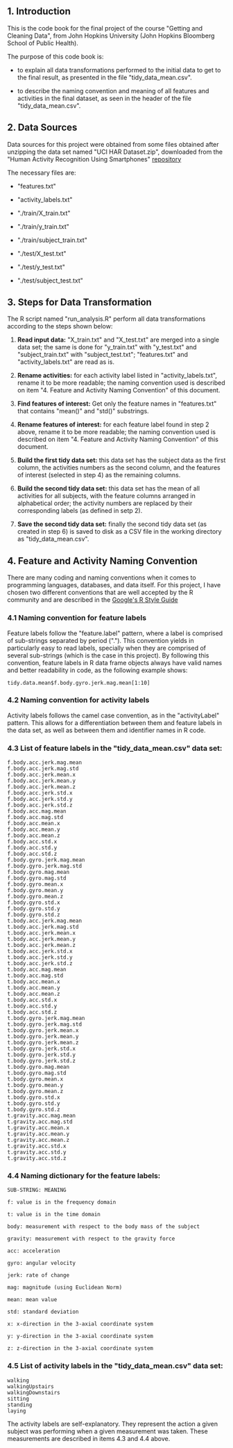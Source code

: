 ## 1. Introduction

This is the code book for the final project of the course "Getting and
Cleaning Data", from John Hopkins University (John Hopkins Bloomberg
School of Public Health).

The purpose of this code book is:

-   to explain all data transformations performed to the initial data to
    get to the final result, as presented in the file
    "tidy\_data\_mean.csv".

-   to describe the naming convention and meaning of all features and
    activities in the final dataset, as seen in the header of the file
    "tidy\_data\_mean.csv".

## 2. Data Sources

Data sources for this project were obtained from some files obtained
after unzipping the data set named "UCI HAR Dataset.zip", downloaded
from the "Human Activity Recognition Using Smartphones" [repository][]

The necessary files are:

-   "features.txt"

-   "activity\_labels.txt"

-   "./train/X\_train.txt"

-   "./train/y\_train.txt"

-   "./train/subject\_train.txt"

-   "./test/X\_test.txt"

-   "./test/y\_test.txt"

-   "./test/subject\_test.txt"

## 3. Steps for Data Transformation

The R script named "run\_analysis.R" perform all data transformations
according to the steps shown below:

1.  **Read input data:** "X\_train.txt" and "X\_test.txt" are merged
    into a single data set; the same is done for "y\_train.txt" with
    "y\_test.txt" and "subject\_train.txt" with "subject\_test.txt";
    "features.txt" and "activity\_labels.txt" are read as is.

2.  **Rename activities:** for each activity label listed in
    "activity\_labels.txt", rename it to be more readable; the naming
    convention used is described on item "4. Feature and Activity Naming
    Convention" of this document.

3.  **Find features of interest:** Get only the feature names in
    "features.txt" that contains "mean()" and "std()" substrings.

4.  **Rename features of interest:** for each feature label found in
    step 2 above, rename it to be more readable; the naming convention
    used is described on item "4. Feature and Activity Naming
    Convention" of this document.

5.  **Build the first tidy data set:** this data set has the subject
    data as the first column, the activities numbers as the second
    column, and the features of interest (selected in step 4) as the
    remaining columns.

6.  **Build the second tidy data set:** this data set has the mean of
    all activities for all subjects, with the feature columns arranged
    in alphabetical order; the activity numbers are replaced by their
    corresponding labels (as defined in setp 2).

7.  **Save the second tidy data set:** finally the second tidy data set
    (as created in step 6) is saved to disk as a CSV file in the working
    directory as "tidy\_data\_mean.csv".

## 4. Feature and Activity Naming Convention

There are many coding and naming conventions when it comes to
programming languages, databases, and data itself. For this project, I
have chosen two different conventions that are well accepted by the R
community and are described in the [Google's R Style Guide][]

### 4.1 Naming convention for feature labels

Feature labels follow the "feature.label" pattern, where a label is
comprised of sub-strings separated by period ("."). This convention
yields in particularly easy to read labels, specially when they are
comprised of several sub-strings (which is the case in this project). By
following this convention, feature labels in R data frame objects always
have valid names and better readability in code, as the following
example shows:

    tidy.data.mean$f.body.gyro.jerk.mag.mean[1:10]

### 4.2 Naming convention for activity labels

Activity labels follows the camel case convention, as in the
"activityLabel" pattern. This allows for a differentiation between them
and feature labels in the data set, as well as between them and
identifier names in R code.

### 4.3 List of feature labels in the "tidy\_data\_mean.csv" data set:

    f.body.acc.jerk.mag.mean
    f.body.acc.jerk.mag.std
    f.body.acc.jerk.mean.x
    f.body.acc.jerk.mean.y
    f.body.acc.jerk.mean.z
    f.body.acc.jerk.std.x
    f.body.acc.jerk.std.y
    f.body.acc.jerk.std.z
    f.body.acc.mag.mean
    f.body.acc.mag.std
    f.body.acc.mean.x
    f.body.acc.mean.y
    f.body.acc.mean.z
    f.body.acc.std.x
    f.body.acc.std.y
    f.body.acc.std.z
    f.body.gyro.jerk.mag.mean
    f.body.gyro.jerk.mag.std
    f.body.gyro.mag.mean
    f.body.gyro.mag.std
    f.body.gyro.mean.x
    f.body.gyro.mean.y
    f.body.gyro.mean.z
    f.body.gyro.std.x
    f.body.gyro.std.y
    f.body.gyro.std.z
    t.body.acc.jerk.mag.mean
    t.body.acc.jerk.mag.std
    t.body.acc.jerk.mean.x
    t.body.acc.jerk.mean.y
    t.body.acc.jerk.mean.z
    t.body.acc.jerk.std.x
    t.body.acc.jerk.std.y
    t.body.acc.jerk.std.z
    t.body.acc.mag.mean
    t.body.acc.mag.std
    t.body.acc.mean.x
    t.body.acc.mean.y
    t.body.acc.mean.z
    t.body.acc.std.x
    t.body.acc.std.y
    t.body.acc.std.z
    t.body.gyro.jerk.mag.mean
    t.body.gyro.jerk.mag.std
    t.body.gyro.jerk.mean.x
    t.body.gyro.jerk.mean.y
    t.body.gyro.jerk.mean.z
    t.body.gyro.jerk.std.x
    t.body.gyro.jerk.std.y
    t.body.gyro.jerk.std.z
    t.body.gyro.mag.mean
    t.body.gyro.mag.std
    t.body.gyro.mean.x
    t.body.gyro.mean.y
    t.body.gyro.mean.z
    t.body.gyro.std.x
    t.body.gyro.std.y
    t.body.gyro.std.z
    t.gravity.acc.mag.mean
    t.gravity.acc.mag.std
    t.gravity.acc.mean.x
    t.gravity.acc.mean.y
    t.gravity.acc.mean.z
    t.gravity.acc.std.x
    t.gravity.acc.std.y
    t.gravity.acc.std.z

### 4.4 Naming dictionary for the feature labels:

`SUB-STRING: MEANING`

`f: value is in the frequency domain`

`t: value is in the time domain`

`body: measurement with respect to the body mass of the subject`

`gravity: measurement with respect to the gravity force`

`acc: acceleration`

`gyro: angular velocity`

`jerk: rate of change`

`mag: magnitude (using Euclidean Norm)`

`mean: mean value`

`std: standard deviation`

`x: x-direction in the 3-axial coordinate system`

`y: y-direction in the 3-axial coordinate system`

`z: z-direction in the 3-axial coordinate system`

### 4.5 List of activity labels in the "tidy\_data\_mean.csv" data set:

    walking
    walkingUpstairs
    walkingDownstairs
    sitting
    standing
    laying

The activity labels are self-explanatory. They represent the action a
given subject was performing when a given measurement was taken. These
measurements are described in items 4.3 and 4.4 above.

  [repository]: http://archive.ics.uci.edu/ml/machine-learning-databases/00240/
  [Google's R Style Guide]: https://google-styleguide.googlecode.com/svn/trunk/Rguide.xml

